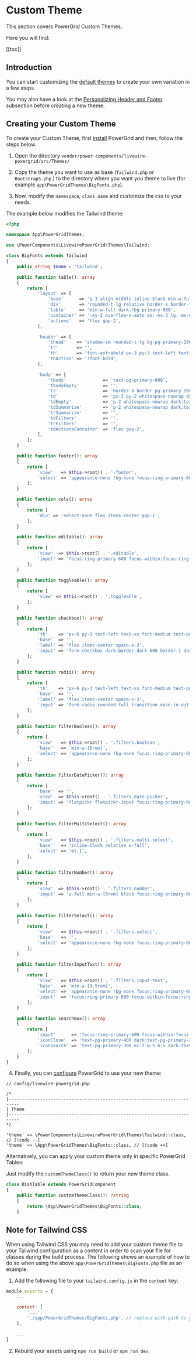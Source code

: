 # Custom Theme

This section covers PowerGrid Custom Themes.

Here you will find:

[[toc]]

## Introduction

You can start customizing the [default themes](/get-started/powergrid-configuration.html#_2-choose-a-css-theme) to create your own variation in a few steps.

You may also have a look at the [Personalizing Header and Footer](/table-features/header-and-footer.html#personalizing-header-footer) subsection before creating a new theme.

## Creating your Custom Theme

To create your Custom Theme, first [install](/get-started/install) PowerGrid and then, follow the steps below.

1. Open the directory `vendor/power-components/livewire-powergrid/src/Themes/`

2. Copy the theme you want to use as base (`Tailwind.php`  or `Bootstrap5.php` ) to the directory where you want  you theme to live (for example `app\PowerGridThemes\BigFonts.php`).

3. Now, modify the `namespace`,  `class name` and customize the css to your needs.

The example below modifies the Tailwind theme:

```php
<?php

namespace App\PowerGridThemes;

use \PowerComponents\LivewirePowerGrid\Themes\Tailwind;

class BigFonts extends Tailwind
{
    public string $name = 'tailwind';

    public function table(): array
    {
        return [
            'layout' => [
                'base'      => 'p-3 align-middle inline-block min-w-full w-full sm:px-6 lg:px-8',
                'div'       => 'rounded-t-lg relative border-x border-t border-pg-primary-200 dark:bg-pg-primary-700 dark:border-pg-primary-600',
                'table'     => 'min-w-full dark:!bg-primary-800',
                'container' => '-my-2 overflow-x-auto sm:-mx-3 lg:-mx-8',
                'actions'   => 'flex gap-2',
            ],

            'header' => [
                'thead'    => 'shadow-sm rounded-t-lg bg-pg-primary-100 dark:bg-pg-primary-900',
                'tr'       => '',
                'th'       => 'font-extrabold px-3 py-3 text-left text-xs text-pg-primary-700 tracking-wider whitespace-nowrap dark:text-pg-primary-300',
                'thAction' => '!font-bold',
            ],

            'body' => [
                'tbody'              => 'text-pg-primary-800',
                'tbodyEmpty'         => '',
                'tr'                 => 'border-b border-pg-primary-100 dark:border-pg-primary-600 hover:bg-pg-primary-50 dark:bg-pg-primary-800 dark:hover:bg-pg-primary-700',
                'td'                 => 'px-3 py-2 whitespace-nowrap dark:text-pg-primary-200',
                'tdEmpty'            => 'p-2 whitespace-nowrap dark:text-pg-primary-200',
                'tdSummarize'        => 'p-2 whitespace-nowrap dark:text-pg-primary-200 text-sm text-pg-primary-600 text-right space-y-2',
                'trSummarize'        => '',
                'tdFilters'          => '',
                'trFilters'          => '',
                'tdActionsContainer' => 'flex gap-2',
            ],
        ];
    }

    public function footer(): array
    {
        return [
            'view'   => $this->root() . '.footer',
            'select' => 'appearance-none !bg-none focus:ring-primary-600 focus-within:focus:ring-primary-600 focus-within:ring-primary-600 dark:focus-within:ring-primary-600 flex rounded-md ring-1 transition focus-within:ring-2 dark:ring-pg-primary-600 dark:text-pg-primary-300 text-gray-600 ring-gray-300 dark:bg-pg-primary-800 bg-white dark:placeholder-pg-primary-400 rounded-md border-0 bg-transparent py-1.5 px-4 pr-7 ring-0 placeholder:text-gray-400 focus:outline-none sm:text-sm sm:leading-6 w-auto',
        ];
    }

    public function cols(): array
    {
        return [
            'div' => 'select-none flex items-center gap-1',
        ];
    }

    public function editable(): array
    {
        return [
            'view'  => $this->root() . '.editable',
            'input' => 'focus:ring-primary-600 focus-within:focus:ring-primary-600 focus-within:ring-primary-600 dark:focus-within:ring-primary-600 flex rounded-md ring-1 transition focus-within:ring-2 dark:ring-pg-primary-600 dark:text-pg-primary-300 text-gray-600 ring-gray-300 dark:bg-pg-primary-800 bg-white dark:placeholder-pg-primary-400 w-full rounded-md border-0 bg-transparent py-1.5 px-2 ring-0 placeholder:text-gray-400 focus:outline-none sm:text-sm sm:leading-6 w-full',
        ];
    }

    public function toggleable(): array
    {
        return [
            'view' => $this->root() . '.toggleable',
        ];
    }

    public function checkbox(): array
    {
        return [
            'th'    => 'px-6 py-3 text-left text-xs font-medium text-pg-primary-500 tracking-wider',
            'base'  => '',
            'label' => 'flex items-center space-x-3',
            'input' => 'form-checkbox dark:border-dark-600 border-1 dark:bg-dark-800 rounded border-gray-300 bg-white transition duration-100 ease-in-out h-4 w-4 text-primary-500 focus:ring-primary-500 dark:ring-offset-dark-900',
        ];
    }

    public function radio(): array
    {
        return [
            'th'    => 'px-6 py-3 text-left text-xs font-medium text-pg-primary-500 tracking-wider',
            'base'  => '',
            'label' => 'flex items-center space-x-3',
            'input' => 'form-radio rounded-full transition ease-in-out duration-100',
        ];
    }

    public function filterBoolean(): array
    {
        return [
            'view'   => $this->root() . '.filters.boolean',
            'base'   => 'min-w-[5rem]',
            'select' => 'appearance-none !bg-none focus:ring-primary-600 focus-within:focus:ring-primary-600 focus-within:ring-primary-600 dark:focus-within:ring-primary-600 flex rounded-md ring-1 transition focus-within:ring-2 dark:ring-pg-primary-600 dark:text-pg-primary-300 text-gray-600 ring-gray-300 dark:bg-pg-primary-800 bg-white dark:placeholder-pg-primary-400 w-full rounded-md border-0 bg-transparent py-1.5 px-2 ring-0 placeholder:text-gray-400 focus:outline-none sm:text-sm sm:leading-6 w-full',
        ];
    }

    public function filterDatePicker(): array
    {
        return [
            'base'  => '',
            'view'  => $this->root() . '.filters.date-picker',
            'input' => 'flatpickr flatpickr-input focus:ring-primary-600 focus-within:focus:ring-primary-600 focus-within:ring-primary-600 dark:focus-within:ring-primary-600 flex rounded-md ring-1 transition focus-within:ring-2 dark:ring-pg-primary-600 dark:text-pg-primary-300 text-gray-600 ring-gray-300 dark:bg-pg-primary-800 bg-white dark:placeholder-pg-primary-400 w-full rounded-md border-0 bg-transparent py-1.5 px-2 ring-0 placeholder:text-gray-400 focus:outline-none sm:text-sm sm:leading-6 w-auto',
        ];
    }

    public function filterMultiSelect(): array
    {
        return [
            'view'   => $this->root() . '.filters.multi-select',
            'base'   => 'inline-block relative w-full',
            'select' => 'mt-1',
        ];
    }

    public function filterNumber(): array
    {
        return [
            'view'  => $this->root() . '.filters.number',
            'input' => 'w-full min-w-[5rem] block focus:ring-primary-600 focus-within:focus:ring-primary-600 focus-within:ring-primary-600 dark:focus-within:ring-primary-600 flex rounded-md ring-1 transition focus-within:ring-2 dark:ring-pg-primary-600 dark:text-pg-primary-300 text-gray-600 ring-gray-300 dark:bg-pg-primary-800 bg-white dark:placeholder-pg-primary-400 rounded-md border-0 bg-transparent py-1.5 pl-2 ring-0 placeholder:text-gray-400 focus:outline-none sm:text-sm sm:leading-6',
        ];
    }

    public function filterSelect(): array
    {
        return [
            'view'   => $this->root() . '.filters.select',
            'base'   => '',
            'select' => 'appearance-none !bg-none focus:ring-primary-600 focus-within:focus:ring-primary-600 focus-within:ring-primary-600 dark:focus-within:ring-primary-600 flex rounded-md ring-1 transition focus-within:ring-2 dark:ring-pg-primary-600 dark:text-pg-primary-300 text-gray-600 ring-gray-300 dark:bg-pg-primary-800 bg-white dark:placeholder-pg-primary-400 rounded-md border-0 bg-transparent py-1.5 px-2 ring-0 placeholder:text-gray-400 focus:outline-none sm:text-sm sm:leading-6 w-full',
        ];
    }

    public function filterInputText(): array
    {
        return [
            'view'   => $this->root() . '.filters.input-text',
            'base'   => 'min-w-[9.5rem]',
            'select' => 'appearance-none !bg-none focus:ring-primary-600 focus-within:focus:ring-primary-600 focus-within:ring-primary-600 dark:focus-within:ring-primary-600 flex rounded-md ring-1 transition focus-within:ring-2 dark:ring-pg-primary-600 dark:text-pg-primary-300 text-gray-600 ring-gray-300 dark:bg-pg-primary-800 bg-white dark:placeholder-pg-primary-400 w-full rounded-md border-0 bg-transparent py-1.5 px-2 ring-0 placeholder:text-gray-400 focus:outline-none sm:text-sm sm:leading-6 w-full',
            'input'  => 'focus:ring-primary-600 focus-within:focus:ring-primary-600 focus-within:ring-primary-600 dark:focus-within:ring-primary-600 flex rounded-md ring-1 transition focus-within:ring-2 dark:ring-pg-primary-600 dark:text-pg-primary-300 text-gray-600 ring-gray-300 dark:bg-pg-primary-800 bg-white dark:placeholder-pg-primary-400 w-full rounded-md border-0 bg-transparent py-1.5 px-2 ring-0 placeholder:text-gray-400 focus:outline-none sm:text-sm sm:leading-6 w-full',
        ];
    }

    public function searchBox(): array
    {
        return [
            'input'      => 'focus:ring-primary-600 focus-within:focus:ring-primary-600 focus-within:ring-primary-600 dark:focus-within:ring-primary-600 flex items-center rounded-md ring-1 transition focus-within:ring-2 dark:ring-pg-primary-600 dark:text-pg-primary-300 text-gray-600 ring-gray-300 dark:bg-pg-primary-800 bg-white dark:placeholder-pg-primary-400 w-full rounded-md border-0 bg-transparent py-1.5 px-2 ring-0 placeholder:text-gray-400 focus:outline-none sm:text-sm sm:leading-6 w-full pl-8',
            'iconClose'  => 'text-pg-primary-400 dark:text-pg-primary-200',
            'iconSearch' => 'text-pg-primary-300 mr-2 w-5 h-5 dark:text-pg-primary-200',
        ];
    }
}
```

4. Finally, you can [configure](/get-started/powergrid-configuration.html#_2-choose-a-css-theme) PowerGrid to use your new theme:

```php{10}
// config/livewire-powergrid.php

/*
|--------------------------------------------------------------------------
| Theme
|--------------------------------------------------------------------------
*/

'theme' => \PowerComponents\LivewirePowerGrid\Themes\Tailwind::class, // [!code --]
'theme' => \App\PowerGridThemes\BigFonts::class, // [!code ++]
```


Alternatively, you can apply your custom theme only in specific PowerGrid Tables:

Just modify the `customThemeClass()` to return your new theme class.

```php
class DishTable extends PowerGridComponent
{
    public function customThemeClass(): ?string
    {
        return \App\PowerGridThemes\BigFonts::class;
    }
```

## Note for Tailwind CSS

When using Tailwind CSS you may need to add your custom theme file to your Tailwind configuration as a content in order to scan your file for classes during the build process. The following shows an example of how to do so when using the above `app\PowerGridThemes\BigFonts.php` file as an example.

1. Add the following file to your `tailwind.config.js` in the `content` key:

```js
module.exports = {
    ...

    content: [
        '...',
        './app/PowerGridThemes/BigFonts.php', // replace with path to your custom theme [!code ++]
    ],

    ...
}
```

2. Rebuild your assets using `npm run build` or `npm run dev`.